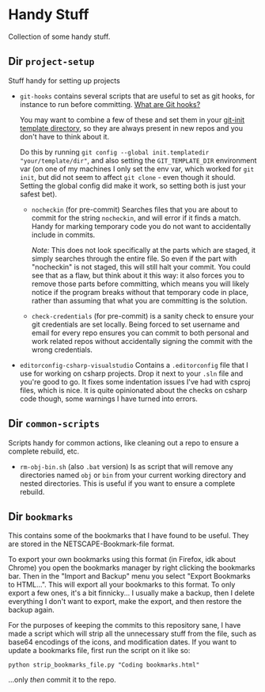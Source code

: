 # Handy Stuff
Collection of some handy stuff.

## Dir `project-setup` 
Stuff handy for setting up projects
- `git-hooks` contains several scripts that are useful to set as git hooks, for instance to run before committing. [What are Git hooks?](https://git-scm.com/book/en/v2/Customizing-Git-Git-Hooks)

  You may want to combine a few of these and set them in your [git-init template directory](https://git-scm.com/docs/git-init#_template_directory), so they are always present in new repos and you don't have to think about it.

  Do this by running `git config --global init.templatedir "your/template/dir"`, and also setting the `GIT_TEMPLATE_DIR` environment var (on one of my machines I only set the env var, which worked for `git init`, but did not seem to affect `git clone` - even though it should. Setting the global config did make it work, so setting both is just your safest bet).
  
  - `nocheckin` (for pre-commit) Searches files that you are about to commit for the string `nocheckin`, and will error if it finds a match. Handy for marking temporary code you do not want to accidentally include in commits.
  
    *Note:* This does not look specifically at the parts which are staged, it simply searches through the entire file. So even if the part with "nocheckin" is not staged, this will still halt your commit. You could see that as a flaw, but think about it this way: it also forces you to remove those parts before committing, which means you will likely notice if the program breaks without that temporary code in place, rather than assuming that what you are committing is the solution.

  - `check-credentials` (for pre-commit) is a sanity check to ensure your git credentials are set locally. Being forced to set username and email for every repo ensures you can commit to both personal and work related repos without accidentally signing the commit with the wrong credentials.
  
- `editorconfig-csharp-visualstudio` Contains a `.editorconfig` file that I use for working on csharp projects. Drop it next to your `.sln` file and you're good to go. It fixes some indentation issues I've had with csproj files, which is nice. It is quite opinionated about the checks on csharp code though, some warnings I have turned into errors.

## Dir `common-scripts` 
Scripts handy for common actions, like cleaning out a repo to ensure a complete rebuild, etc.
- `rm-obj-bin.sh` (also `.bat` version) Is as script that will remove any directories named `obj` or `bin` from your current working directory and nested directories. This is useful if you want to ensure a complete rebuild.

## Dir `bookmarks`
This contains some of the bookmarks that I have found to be useful. They are stored in the NETSCAPE-Bookmark-file format. 

To export your own bookmarks using this format (in Firefox, idk about Chrome) you open the bookmarks manager by right clicking the bookmarks bar. Then in the "Import and Backup" menu you select "Export Bookmarks to HTML...". This will export all your bookmarks to this format. To only export a few ones, it's a bit finnicky... I usually make a backup, then I delete everything I don't want to export, make the export, and then restore the backup again.

For the purposes of keeping the commits to this repository sane, I have made a script which will strip all the unnecessary stuff from the file, such as base64 encodings of the icons, and modification dates. If you want to update a bookmarks file, first run the script on it like so: 

`python strip_bookmarks_file.py "Coding bookmarks.html"`

...only *then* commit it to the repo.
